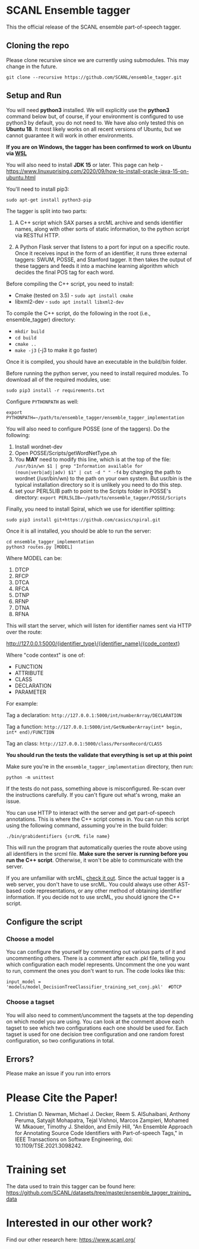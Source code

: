 # SCANL Ensemble tagger 
This the official release of the SCANL ensemble part-of-speech tagger.

## Cloning the repo
Please clone recursive since we are currently using submodules. This may change in the future.

	git clone --recursive https://github.com/SCANL/ensemble_tagger.git

## Setup and Run
You will need **python3** installed. We will explicitly use the **python3** command below but, of course, if your environment is configured to use python3 by default, you do not need to. We have also only tested this on **Ubuntu 18**. It most likely works on all recent versions of Ubuntu, but we cannot guarantee it will work in other environments.

**If you are on Windows, the tagger has been confirmed to work on Ubuntu via [WSL](https://docs.microsoft.com/en-us/windows/wsl/install-win10)**

You will also need to install **JDK 15** or later. This page can help - https://www.linuxuprising.com/2020/09/how-to-install-oracle-java-15-on-ubuntu.html

You'll need to install pip3:

``sudo apt-get install python3-pip``

The tagger is split into two parts: 
1. A C++ script which SAX parses a srcML archive and sends identifier names, along with other sorts of static information, to the python script via RESTful HTTP.

2. A Python Flask server that listens to a port for input on a specific route. Once it receives input in the form of an identifier, it runs three external taggers: SWUM, POSSE, and Stanford tagger. It then takes the output of these taggers and feeds it into a machine learning algorithm which decides the final POS tag for each word. 

Before compiling the C++ script, you need to install:
- Cmake (tested on 3.5) - ``sudo apt install cmake``
- libxml2-dev - ``sudo apt install libxml2-dev``

To compile the C++ script, do the following in the root (i.e., ensemble_tagger) directory:
- ``mkdir build``
- ``cd build``
- ``cmake ..``
- ``make -j3`` (-j3 to make it go faster)

Once it is compiled, you should have an executable in the build/bin folder. 

Before running the python server, you need to install required modules. To download all of the required modules, use:

	sudo pip3 install -r requirements.txt

Configure ``PYTHONPATH`` as well:

	export PYTHONPATH=~/path/to/ensemble_tagger/ensemble_tagger_implementation

You will also need to configure POSSE (one of the taggers).  Do the following:
1. Install wordnet-dev
2. Open POSSE/Scripts/getWordNetType.sh
3. You **MAY** need to modify this line, which is at the top of the file: ``/usr/bin/wn $1 | grep "Information available for (noun|verb|adj|adv) $1" | cut -d " " -f4`` by changing the path to wordnet (/usr/bin/wn) to the path on your own system. But usr/bin is the typical installation directory so it is unlikely you need to do this step.
4. set your PERL5LIB path to point to the Scripts folder in POSSE's directory: ``export PERL5LIB=~/path/to/ensemble_tagger/POSSE/Scripts``

Finally, you need to install Spiral, which we use for identifier splitting:

    sudo pip3 install git+https://github.com/casics/spiral.git

Once it is all installed, you should be able to run the server:

    cd ensemble_tagger_implementation
    python3 routes.py [MODEL]

Where MODEL can be:
1. DTCP
2. RFCP
3. DTCA
4. RFCA
5. DTNP
6. RFNP
7. DTNA
8. RFNA

This will start the server, which will listen for identifier names sent via HTTP over the route:

http://127.0.0.1:5000/{identifier_type}/{identifier_name}/{code_context}

Where "code context" is one of:
- FUNCTION
- ATTRIBUTE
- CLASS
- DECLARATION
- PARAMETER

For example:

Tag a declaration: ``http://127.0.0.1:5000/int/numberArray/DECLARATION``

Tag a function: ``http://127.0.0.1:5000/int/GetNumberArray(int* begin, int* end)/FUNCTION``

Tag an class: ``http://127.0.0.1:5000/class/PersonRecord/CLASS``

**You should run the tests the validate that everything is set up at this point**

Make sure you're in the ``ensemble_tagger_implementation`` directory, then run:
```
python -m unittest
```
If the tests do not pass, something above is misconfigured. Re-scan over the instructions carefully. If you can't figure out what's wrong, make an issue.

You can use HTTP to interact with the server and get part-of-speech annotations. This is where the C++ script comes in. You can run this script using the following command, assuming you're in the build folder:

    ./bin/grabidentifiers {srcML file name}

This will run the program that automatically queries the route above using all identifiers in the srcml file. **Make sure the server is running before you run the C++ script**. Otherwise, it won't be able to communicate with the server.

If you are unfamiliar with srcML, [check it out](https://www.srcml.org/). Since the actual tagger is a web server, you don't have to use srcML. You could always use other AST-based code representations, or any other method of obtaining identifier information. If you decide not to use srcML, you should ignore the C++ script.

## Configure the script
### Choose a model
You can configure the yourself by commenting out various parts of it and uncommenting others. There is a comment after each .pkl file, telling you which configuration each model represents. Uncomment the one you want to run, comment the ones you don't want to run. The code looks like this:

    input_model = 'models/model_DecisionTreeClassifier_training_set_conj.pkl'  #DTCP

### Choose a tagset
You will also need to comment/uncomment the tagsets at the top depending on which model you are using.  You can look at the comment above each tagset to see which two configurations each one should be used for. Each tagset is used for one decision tree configuration and one random forest configuration, so two configurations in total.

## Errors?
Please make an issue if you run into errors

# Please Cite the Paper!
1. Christian  D.  Newman,  Michael  J.  Decker,  Reem  S.  AlSuhaibani,  Anthony  Peruma,  Satyajit  Mohapatra,  Tejal  Vishnoi, Marcos Zampieri, Mohamed W. Mkaouer, Timothy J. Sheldon, and Emily Hill, "An Ensemble Approach for Annotating Source Code Identifiers with Part-of-speech Tags," in IEEE Transactions on Software Engineering, doi: 10.1109/TSE.2021.3098242.

# Training set
The data used to train this tagger can be found here: https://github.com/SCANL/datasets/tree/master/ensemble_tagger_training_data

# Interested in our other work?
Find our other research here: https://www.scanl.org/
